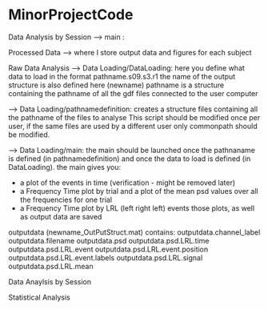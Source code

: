 # MinorProjectCode

Data Analysis by Session --> main :

Processed Data --> where I store output data and figures for each subject

Raw Data Analysis
--> Data Loading/DataLoading:
here you define what data to load in the format pathname.s09.s3.r1
the name of the output structure is also defined here (newname)
pathname is a structure containing the pathname of all the gdf files connected to the user computer

--> Data Loading/pathnamedefinition:
creates a structure files containing all the pathname of the files to analyse
This script should be modified once per user, if the same files are used by a different user
only commonpath should be modified.

--> Data Loading/main:
the main should be launched once the pathnaname is defined (in pathnamedefinition)
and once the data to load is defined (in DataLoading).
the main gives you:
- a plot of the events in time (verification - might be removed later)
- a Frequency Time plot by trial and a plot of the mean psd values over all the frequencies for one trial
- a Frequency Time plot by LRL (left right left) events
those plots, as well as output data are saved

outputdata (newname_OutPutStruct.mat) contains:
outputdata.channel_label
outputdata.filename
outputdata.psd
outputdata.psd.LRL.time
outputdata.psd.LRL.event
outputdata.psd.LRL.event.position
outputdata.psd.LRL.event.labels
outputdata.psd.LRL.signal
outputdata.psd.LRL.mean


Data Anaylsis by Session

Statistical Analysis




